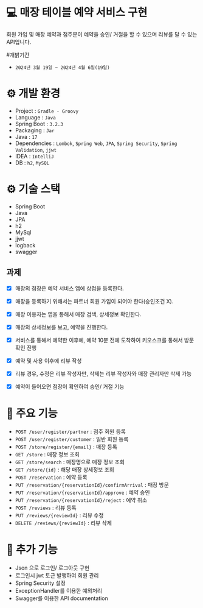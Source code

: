 # 💻 매장 테이블 예약 서비스 구현
회원 가입 및 매장 예약과 점주분이 예약을 승인/ 거절을 할 수 있으며 리뷰를 달 수 있는 API입니다.

#개밝기간
- `2024년 3월 19일 ~ 2024년 4월 6일(19일)`

# ⚙ 개발 환경
- Project : `Gradle - Groovy`
- Language : `Java`
- Spring Boot : `3.2.3`
- Packaging : `Jar`
- Java : `17`
- Dependencies : `Lombok`, `Spring Web`, `JPA`, `Spring Security`, `Spring Validation`, `jjwt`
- IDEA : `IntelliJ`
- DB : `h2`, `MySQL`

# ⚙ 기술 스택
- Spring Boot
- Java
- JPA
- h2
- MySql
- jjwt
- logback
- swagger


## 과제
- [x] 매장의 점장은 예약 서비스 앱에 상점을 등록한다.
- [x] 매장을 등록하기 위해서는 파트너 회원 가입이 되어야 한다(승인조건 X).
- [x] 매장 이용자는 앱을 통해서 매장 검색, 상세정보 확인한다.
- [x] 매장의 상세정보를 보고, 예약을 진행한다.
- [x] 서비스를 통해서 예약한 이후에, 예약 10분 전에 도착하여 키오스크를 통해서 방문 확인 진행
- [x] 예약 및 사용 이후에 리뷰 작성
- [x] 리뷰 경우, 수정은 리뷰 작성자만, 삭제는 리뷰 작성자와 매장 관리자만 삭제 가능
- [x] 예약이 들어오면 점장이 확인하여 승인/ 거절 기능


# 🔎 주요 기능
- `POST /user/register/partner` : 점주 회원 등록
- `POST /user/register/customer` : 일반 회원 등록
- `POST /store/register/{email}` : 매장 등록
- `GET /store` : 매장 정보 조회
- `GET /store/search` : 매장명으로 매장 정보 조회
- `GET /store/{id}` : 해당 매장 상세정보 조회
- `POST /reservation` : 예약 등록
- `PUT /reservation/{reservationId}/confirmArrival` : 매장 방문
- `PUT /reservation/{reservationId}/approve` : 예약 승인
- `PUT /reservation/{reservationId}/reject` : 예약 취소
- `POST /reviews` : 리뷰 등록
- `PUT /reviews/{reviewId}` : 리뷰 수정
- `DELETE /reviews/{reviewId}` : 리뷰 삭제


# 🔎 추가 기능
- Json 으로 로그인/ 로그아웃 구현
- 로그인시 jwt 토근 발행하여 회원 관리
- Spring Security 설정
- ExceptionHandler를 이용한 예외처리
- Swagger를 이용한 API documentation
